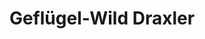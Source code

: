 ---
title: "Geflügel-Wild Draxler"
url: /gross-sankt-florian/gefluegel-wild-draxler/
shop: Lebensmittel
---